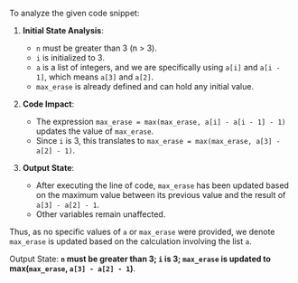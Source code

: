To analyze the given code snippet:

1. **Initial State Analysis**:
   - `n` must be greater than 3 (n > 3).
   - `i` is initialized to 3.
   - `a` is a list of integers, and we are specifically using `a[i]` and `a[i - 1]`, which means `a[3]` and `a[2]`.
   - `max_erase` is already defined and can hold any initial value.

2. **Code Impact**:
   - The expression `max_erase = max(max_erase, a[i] - a[i - 1] - 1)` updates the value of `max_erase`.
   - Since `i` is 3, this translates to `max_erase = max(max_erase, a[3] - a[2] - 1)`.

3. **Output State**:
   - After executing the line of code, `max_erase` has been updated based on the maximum value between its previous value and the result of `a[3] - a[2] - 1`.
   - Other variables remain unaffected.

Thus, as no specific values of `a` or `max_erase` were provided, we denote `max_erase` is updated based on the calculation involving the list `a`.

Output State: **`n` must be greater than 3; `i` is 3; `max_erase` is updated to max(`max_erase`, `a[3] - a[2] - 1`)**.